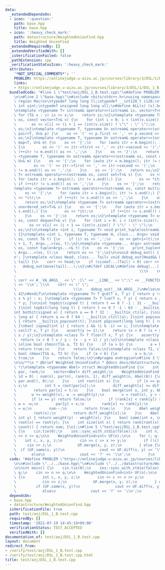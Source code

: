 ```yaml
---
data:
  _extendedDependsOn:
  - icon: ':question:'
    path: base.hpp
    title: base.hpp
  - icon: ':heavy_check_mark:'
    path: datastructure/WeightedUnionFind.hpp
    title: Weighted UnionFind
  _extendedRequiredBy: []
  _extendedVerifiedWith: []
  _isVerificationFailed: false
  _pathExtension: cpp
  _verificationStatusIcon: ':heavy_check_mark:'
  attributes:
    '*NOT_SPECIAL_COMMENTS*': ''
    PROBLEM: https://onlinejudge.u-aizu.ac.jp/courses/library/3/DSL/1/DSL_1_B
    links:
    - https://onlinejudge.u-aizu.ac.jp/courses/library/3/DSL/1/DSL_1_B
  bundledCode: "#line 1 \"test/aoj/DSL_1_B.test.cpp\"\n#define PROBLEM \"https://onlinejudge.u-aizu.ac.jp/courses/library/3/DSL/1/DSL_1_B\"\
    \n\n#line 2 \"base.hpp\"\n#include <bits/stdc++.h>\nusing namespace std;\n#pragma\
    \ region Macros\ntypedef long long ll;\ntypedef __int128_t i128;\ntypedef unsigned\
    \ int uint;\ntypedef unsigned long long ull;\n#define ALL(x) (x).begin(), (x).end()\n\
    \ntemplate <typename T> istream& operator>>(istream& is, vector<T>& v) {\n   \
    \ for (T& x : v) is >> x;\n    return is;\n}\ntemplate <typename T> ostream& operator<<(ostream&\
    \ os, const vector<T>& v) {\n    for (int i = 0; i < (int)v.size(); i++) {\n \
    \       os << v[i] << (i + 1 == (int)v.size() ? \"\" : \" \");\n    }\n    return\
    \ os;\n}\ntemplate <typename T, typename U> ostream& operator<<(ostream& os, const\
    \ pair<T, U>& p) {\n    os << '(' << p.first << ',' << p.second << ')';\n    return\
    \ os;\n}\ntemplate <typename T, typename U> ostream& operator<<(ostream& os, const\
    \ map<T, U>& m) {\n    os << '{';\n    for (auto itr = m.begin(); itr != m.end();)\
    \ {\n        os << '(' << itr->first << ',' << itr->second << ')';\n        if\
    \ (++itr != m.end()) os << ',';\n    }\n    os << '}';\n    return os;\n}\ntemplate\
    \ <typename T, typename U> ostream& operator<<(ostream& os, const unordered_map<T,\
    \ U>& m) {\n    os << '{';\n    for (auto itr = m.begin(); itr != m.end();) {\n\
    \        os << '(' << itr->first << ',' << itr->second << ')';\n        if (++itr\
    \ != m.end()) os << ',';\n    }\n    os << '}';\n    return os;\n}\ntemplate <typename\
    \ T> ostream& operator<<(ostream& os, const set<T>& s) {\n    os << '{';\n   \
    \ for (auto itr = s.begin(); itr != s.end();) {\n        os << *itr;\n       \
    \ if (++itr != s.end()) os << ',';\n    }\n    os << '}';\n    return os;\n}\n\
    template <typename T> ostream& operator<<(ostream& os, const multiset<T>& s) {\n\
    \    os << '{';\n    for (auto itr = s.begin(); itr != s.end();) {\n        os\
    \ << *itr;\n        if (++itr != s.end()) os << ',';\n    }\n    os << '}';\n\
    \    return os;\n}\ntemplate <typename T> ostream& operator<<(ostream& os, const\
    \ unordered_set<T>& s) {\n    os << '{';\n    for (auto itr = s.begin(); itr !=\
    \ s.end();) {\n        os << *itr;\n        if (++itr != s.end()) os << ',';\n\
    \    }\n    os << '}';\n    return os;\n}\ntemplate <typename T> ostream& operator<<(ostream&\
    \ os, const deque<T>& v) {\n    for (int i = 0; i < (int)v.size(); i++) {\n  \
    \      os << v[i] << (i + 1 == (int)v.size() ? \"\" : \" \");\n    }\n    return\
    \ os;\n}\n\ntemplate <int i, typename T> void print_tuple(ostream&, const T&)\
    \ {}\ntemplate <int i, typename T, typename H, class... Args> void print_tuple(ostream&\
    \ os, const T& t) {\n    if (i) os << ',';\n    os << get<i>(t);\n    print_tuple<i\
    \ + 1, T, Args...>(os, t);\n}\ntemplate <typename... Args> ostream& operator<<(ostream&\
    \ os, const tuple<Args...>& t) {\n    os << '{';\n    print_tuple<0, tuple<Args...>,\
    \ Args...>(os, t);\n    return os << '}';\n}\n\nvoid debug_out() { cerr << '\\\
    n'; }\ntemplate <class Head, class... Tail> void debug_out(Head&& head, Tail&&...\
    \ tail) {\n    cerr << head;\n    if (sizeof...(Tail) > 0) cerr << \", \";\n \
    \   debug_out(move(tail)...);\n}\n#ifdef LOCAL\n#define debug(...)           \
    \                                                        \\\n    cerr << \" \"\
    ;                                                                     \\\n   \
    \ cerr << #__VA_ARGS__ << \" :[\" << __LINE__ << \":\" << __FUNCTION__ << \"]\"\
    \ << '\\n'; \\\n    cerr << \" \";                                           \
    \                          \\\n    debug_out(__VA_ARGS__)\n#else\n#define debug(...)\
    \ 42\n#endif\n\ntemplate <typename T> T gcd(T x, T y) { return y != 0 ? gcd(y,\
    \ x % y) : x; }\ntemplate <typename T> T lcm(T x, T y) { return x / gcd(x, y)\
    \ * y; }\n\nint topbit(signed t) { return t == 0 ? -1 : 31 - __builtin_clz(t);\
    \ }\nint topbit(long long t) { return t == 0 ? -1 : 63 - __builtin_clzll(t); }\n\
    int botbit(signed a) { return a == 0 ? 32 : __builtin_ctz(a); }\nint botbit(long\
    \ long a) { return a == 0 ? 64 : __builtin_ctzll(a); }\nint popcount(signed t)\
    \ { return __builtin_popcount(t); }\nint popcount(long long t) { return __builtin_popcountll(t);\
    \ }\nbool ispow2(int i) { return i && (i & -i) == i; }\n\ntemplate <class T> T\
    \ ceil(T x, T y) {\n    assert(y >= 1);\n    return (x > 0 ? (x + y - 1) / y :\
    \ x / y);\n}\ntemplate <class T> T floor(T x, T y) {\n    assert(y >= 1);\n  \
    \  return (x > 0 ? x / y : (x - y + 1) / y);\n}\n\ntemplate <class T1, class T2>\
    \ inline bool chmin(T1& a, T2 b) {\n    if (a > b) {\n        a = b;\n       \
    \ return true;\n    }\n    return false;\n}\ntemplate <class T1, class T2> inline\
    \ bool chmax(T1& a, T2 b) {\n    if (a < b) {\n        a = b;\n        return\
    \ true;\n    }\n    return false;\n}\n#pragma endregion\n#line 3 \"datastructure/WeightedUnionFind.hpp\"\
    \n\n/**\n * @brief Weighted UnionFind\n * @docs docs/datastructure/WeightedUnionFind.md\n\
    \ */\ntemplate <typename Abel> struct WeightedUnionFind {\n    int num;\n    vector<int>\
    \ par, rank;\n    vector<Abel> diff_weight;\n    WeightedUnionFind(int n, Abel\
    \ id = 0) : num(n), par(n), rank(n, 1), diff_weight(n, Abel(0)) {\n        iota(par.begin(),\
    \ par.end(), 0);\n    }\n    int root(int x) {\n        if (x == par[x]) return\
    \ x;\n        int t = root(par[x]);\n        diff_weight[x] += diff_weight[par[x]];\n\
    \        return par[x] = t;\n    }\n    bool merge(int x, int y, Abel w) {\n \
    \       w += weight(x), w -= weight(y);\n        x = root(x), y = root(y);\n \
    \       if (x == y) return false;\n        if (rank[x] < rank[y]) swap(x, y),\
    \ w = -w;\n        par[y] = x;\n        rank[x] += rank[y];\n        diff_weight[y]\
    \ = w;\n        num--;\n        return true;\n    }\n    Abel weight(int x) {\n\
    \        root(x);\n        return diff_weight[x];\n    }\n    Abel diff(int x,\
    \ int y) { return weight(y) - weight(x); }\n    bool same(int x, int y) { return\
    \ root(x) == root(y); }\n    int size(int x) { return rank[root(x)]; }\n    int\
    \ count() { return num; }\n};\n#line 5 \"test/aoj/DSL_1_B.test.cpp\"\n\nint main()\
    \ {\n    cin.tie(0);\n    ios::sync_with_stdio(false);\n    int n, q;\n    cin\
    \ >> n >> q;\n\n    WeightedUnionFind<int> UF(n);\n\n    for (; q--;) {\n    \
    \    int c, x, y, z;\n        cin >> c >> x >> y;\n        if (!c) {\n       \
    \     cin >> z;\n            UF.merge(x, y, z);\n        } else {\n          \
    \  if (UF.same(x, y))\n                cout << UF.diff(x, y) << '\\n';\n     \
    \       else\n                cout << '?' << '\\n';\n        }\n    }\n}\n"
  code: "#define PROBLEM \"https://onlinejudge.u-aizu.ac.jp/courses/library/3/DSL/1/DSL_1_B\"\
    \n\n#include \"../../base.hpp\"\n#include \"../../datastructure/WeightedUnionFind.hpp\"\
    \n\nint main() {\n    cin.tie(0);\n    ios::sync_with_stdio(false);\n    int n,\
    \ q;\n    cin >> n >> q;\n\n    WeightedUnionFind<int> UF(n);\n\n    for (; q--;)\
    \ {\n        int c, x, y, z;\n        cin >> c >> x >> y;\n        if (!c) {\n\
    \            cin >> z;\n            UF.merge(x, y, z);\n        } else {\n   \
    \         if (UF.same(x, y))\n                cout << UF.diff(x, y) << '\\n';\n\
    \            else\n                cout << '?' << '\\n';\n        }\n    }\n}"
  dependsOn:
  - base.hpp
  - datastructure/WeightedUnionFind.hpp
  isVerificationFile: true
  path: test/aoj/DSL_1_B.test.cpp
  requiredBy: []
  timestamp: '2021-07-19 14:45:19+09:00'
  verificationStatus: TEST_ACCEPTED
  verifiedWith: []
documentation_of: test/aoj/DSL_1_B.test.cpp
layout: document
redirect_from:
- /verify/test/aoj/DSL_1_B.test.cpp
- /verify/test/aoj/DSL_1_B.test.cpp.html
title: test/aoj/DSL_1_B.test.cpp
---
```

